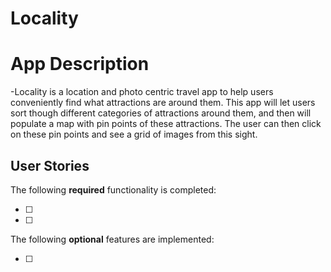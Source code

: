 # Locality


# App Description

-Locality is a location and photo centric travel app to help users conveniently find what attractions are around them. This app will let users sort though different categories of attractions around them, and then will populate a map with pin points of these attractions. The user can then click on these pin points and see a grid of images from this sight. 


## User Stories

The following **required** functionality is completed:

- [ ] 
- [ ] 


The following **optional** features are implemented:

- [ ] 



